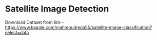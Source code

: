 
# Satellite Image Detection


Download Dataset from link - https://www.kaggle.com/mahmoudreda55/satellite-image-classification?select=data
